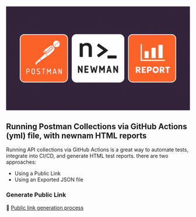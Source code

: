 ![Postman Newman Report](docs/postman_newman.png)

## Running Postman Collections via GitHub Actions (yml) file, with newnam HTML reports

Running API collections via GitHub Actions is a great way to automate tests, integrate into CI/CD, and generate HTML test reports. there are two approaches:

- Using a Public Link
- Using an Exported JSON file

### Generate Public Link  
🔗 [Public link generation process](https://www.linkedin.com/pulse/running-postman-collections-from-cli-using-newman-html-al-imran-tdolc)
